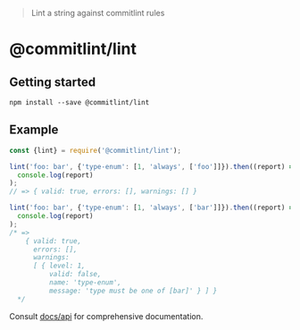 > Lint a string against commitlint rules

# @commitlint/lint

## Getting started

```shell
npm install --save @commitlint/lint
```

## Example

```js
const {lint} = require('@commitlint/lint');

lint('foo: bar', {'type-enum': [1, 'always', ['foo']]}).then((report) =>
  console.log(report)
);
// => { valid: true, errors: [], warnings: [] }

lint('foo: bar', {'type-enum': [1, 'always', ['bar']]}).then((report) =>
  console.log(report)
);
/* =>
    { valid: true,
      errors: [],
      warnings:
      [ { level: 1,
          valid: false,
          name: 'type-enum',
          message: 'type must be one of [bar]' } ] }
  */
```

Consult [docs/api](https://conventional-changelog.github.io/commitlint/#/reference-api) for comprehensive documentation.

